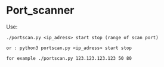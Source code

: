 # Port_scanner
Use: 
```
./portscan.py <ip_adress> start stop (range of scan port)

or : python3 portscan.py <ip_adress> start stop 

for example ./portscan.py 123.123.123.123 50 80
```


